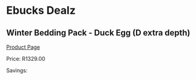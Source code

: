 
# Ebucks Dealz
## Winter Bedding Pack - Duck Egg (D extra depth)
[Product Page](https://www.ebucks.com/web/shop/productSelected.do?prodId=319802819&catId=704984344)

Price: R1329.00

Savings: 


	